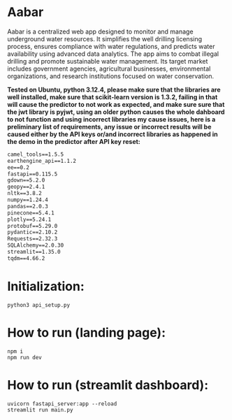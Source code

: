 # Aabar

Aabar is a centralized web app designed to monitor and manage underground water resources. It simplifies the well drilling licensing process, ensures compliance with water regulations, and predicts water availability using advanced data analytics. The app aims to combat illegal drilling and promote sustainable water management. Its target market includes government agencies, agricultural businesses, environmental organizations, and research institutions focused on water conservation. 

**Tested on Ubuntu, python 3.12.4, please make sure that the libraries are well installed, make sure that scikit-learn version is 1.3.2, failing in that will cause the predictor to not work as expected, and make sure sure that the jwt library is pyjwt, using an older python causes the whole dahboard to not function and using incorrect libraries my cause issues, here is a preliminary list of requirements, any issue or incorrect results will be caused either by the API keys or/and incorrect libraries as happened in the demo in the predictor after API key reset:**

```txt
camel_tools==1.5.5
earthengine_api==1.1.2
ee==0.2
fastapi==0.115.5
gdown==5.2.0
geopy==2.4.1
nltk==3.8.2
numpy==1.24.4
pandas==2.0.3
pinecone==5.4.1
plotly==5.24.1
protobuf==5.29.0
pydantic==2.10.2
Requests==2.32.3
SQLAlchemy==2.0.30
streamlit==1.35.0
tqdm==4.66.2
```

# Initialization:
```
python3 api_setup.py
```
# How to run (landing page):

```
npm i
npm run dev
```
# How to run (streamlit dashboard):

```
uvicorn fastapi_server:app --reload
streamlit run main.py
```
